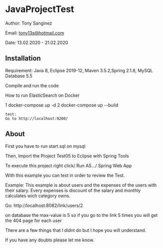# JavaProjectTest

Author: Tony Sanginez

Email: tony13s@hotmail.com

Date: 13.02.2020 - 21.02.2020

## Installation

Requirement: Java 8, Eclipse 2019-12, Maven 3.5.2,Spring 2.1.8, MySQL Database 5.5

Compile and run the code

How to run ElasticSearch on Docker

  1   docker-compose up -d
  2   docker-compose up --build
     
    test:
    Go to http://localhost:9200/

## About

First you have to run start.sql on mysql

Then, Import the Project Test05 to Eclipse with Spring Tools

To execute this project right click/ Run AS.../ Spring Web App

With this example you can test in order to review the Test.

Example:
This example is about users and the expenses of the users with their salary. Every expenses is discount of the salary and monthly calculates wich category owns. 

Go: http://localhost:8082/link/users/2

on database the max-value is 5 so if you go to the link 5 times you will get the 404 page for each user

There are a few things that I didnt do but I hope you will understand. 

If you have any doubts please let me know.













